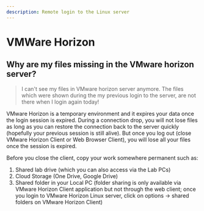 ```yaml
---
description: Remote login to the Linux server
---
```


# VMWare Horizon

## Why are my files missing in the VMware horizon server?&#x20;

> I can't see my files in VMware horizon server anymore. The files which were shown during the my previous login to the server, are not there when I login again  today!

VMware Horizon is a temporary environment and it expires your data once the login session is expired. During a connection drop, you will not lose files as long as you can restore the connection back to the server quickly (hopefully your previous session is still alive). But once you log out (close VMware Horizon Client or Web Browser Client), you will lose all your files once the session is expired.

Before you close the client, copy your work somewhere permanent such as:

1. Shared lab drive (which you can also access via the Lab PCs)
2. Cloud Storage (One Drive, Google Drive)
3. Shared folder in your Local PC (folder sharing is only available via VMware Horizon Client application but not through the web client; once you login to VMware Horizon Linux server, click on options -> shared folders on VMware Horizon Client)
